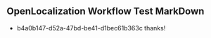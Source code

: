 ## OpenLocalization Workflow Test MarkDown
* b4a0b147-d52a-47bd-be41-d1bec61b363c thanks!

<!--HONumber=Jul16_HO3-->


